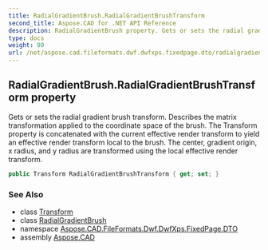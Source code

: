 ```yaml
---
title: RadialGradientBrush.RadialGradientBrushTransform
second_title: Aspose.CAD for .NET API Reference
description: RadialGradientBrush property. Gets or sets the radial gradient brush transform. Describes the matrix transformation applied to the coordinate space of the brush. The Transform property is concatenated with the current effective render transform to yield an effective render transform local to the brush. The center gradient origin x radius and y radius are transformed using the local effective render transform
type: docs
weight: 80
url: /net/aspose.cad.fileformats.dwf.dwfxps.fixedpage.dto/radialgradientbrush/radialgradientbrushtransform/
---
```

## RadialGradientBrush.RadialGradientBrushTransform property

Gets or sets the radial gradient brush transform. Describes the matrix transformation applied to the coordinate space of the brush. The Transform property is concatenated with the current effective render transform to yield an effective render transform local to the brush. The center, gradient origin, x radius, and y radius are transformed using the local effective render transform.

```csharp
public Transform RadialGradientBrushTransform { get; set; }
```

### See Also

* class [Transform](../../transform/)
* class [RadialGradientBrush](../)
* namespace [Aspose.CAD.FileFormats.Dwf.DwfXps.FixedPage.DTO](../../../aspose.cad.fileformats.dwf.dwfxps.fixedpage.dto/)
* assembly [Aspose.CAD](../../../)


